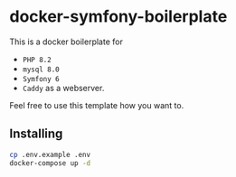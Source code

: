 # docker-symfony-boilerplate

This is a docker boilerplate for 
* ```PHP 8.2```
* ```mysql 8.0``` 
* ```Symfony 6``` 
* ```Caddy``` as a webserver.

Feel free to use this template how you want to. 

## Installing

```bash
cp .env.example .env
docker-compose up -d
```